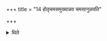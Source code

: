+++
title = "14 होतृचमसमुख्यान्नव चमसानुन्नयति"

+++

<details><summary>थिते</summary>

होतृचमसमुख्यान्नव चमसानुन्नयति १४
</details>
